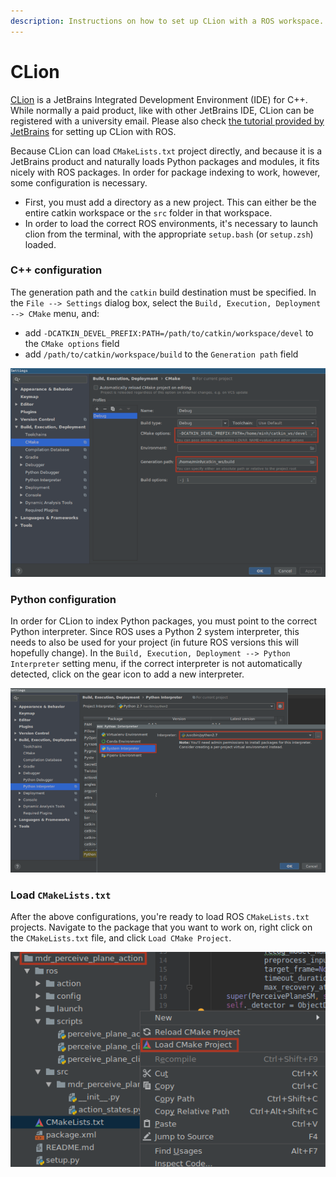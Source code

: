 ```yaml
---
description: Instructions on how to set up CLion with a ROS workspace.
---
```


# CLion

[CLion](https://www.jetbrains.com/clion/) is a JetBrains Integrated Development Environment \(IDE\) for C++. While normally a paid product, like with other JetBrains IDE, CLion can be registered with a university email. Please also check [the tutorial provided by JetBrains](https://www.jetbrains.com/help/clion/ros-setup-tutorial.html) for setting up CLion with ROS.

Because CLion can load `CMakeLists.txt` project directly, and because it is a JetBrains product and naturally loads Python packages and modules, it fits nicely with ROS packages. In order for package indexing to work, however, some configuration is necessary.

* First, you must add a directory as a new project. This can either be the entire catkin workspace or the `src` folder in that workspace.
* In order to load the correct ROS environments, it's necessary to launch clion from the terminal, with the appropriate `setup.bash` \(or `setup.zsh`\) loaded.

### C++ configuration

The generation path and the `catkin` build destination must be specified. In the `File --> Settings` dialog box, select the `Build, Execution, Deployment --> CMake` menu, and:

* add `-DCATKIN_DEVEL_PREFIX:PATH=/path/to/catkin/workspace/devel` to the `CMake options` field
* add `/path/to/catkin/workspace/build` to the `Generation path` field

![C++ project settings](../../../.gitbook/assets/clion_project_settings.png)

### Python configuration

In order for CLion to index Python packages, you must point to the correct Python interpreter. Since ROS uses a Python 2 system interpreter, this needs to also be used for your project \(in future ROS versions this will hopefully change\). In the `Build, Execution, Deployment --> Python Interpreter` setting menu, if the correct interpreter is not automatically detected, click on the gear icon to add a new interpreter.

![Python project settings](../../../.gitbook/assets/clion_project_settings_python.png)

### Load `CMakeLists.txt`

After the above configurations, you're ready to load ROS `CMakeLists.txt` projects. Navigate to the package that you want to work on, right click on the `CMakeLists.txt` file, and click `Load CMake Project`.

![Load CMake project](../../../.gitbook/assets/clion_load_project.png)

